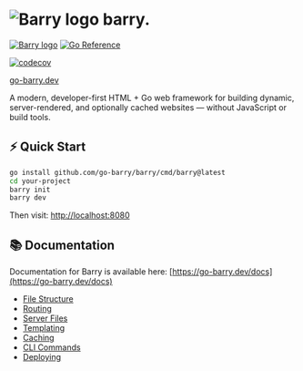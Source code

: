 # ![Barry logo](/logo.svg) barry.

<a href="https://go-barry.dev">![Barry logo](/header.jpg)</a>
[![Go Reference](https://pkg.go.dev/badge/github.com/go-barry/barry.svg)](https://pkg.go.dev/github.com/go-barry/barry)

[![codecov](https://codecov.io/github/go-barry/barry/graph/badge.svg?token=A8UVSOR3TN)](https://codecov.io/github/go-barry/barry)


[go-barry.dev](https:///go-barry.dev)

A modern, developer-first HTML + Go web framework for building dynamic, server-rendered, and optionally cached websites — without JavaScript or build tools.

## ⚡ Quick Start

```bash
go install github.com/go-barry/barry/cmd/barry@latest
cd your-project
barry init
barry dev
```

Then visit: [http://localhost:8080](http://localhost:8080)

## 📚 Documentation

Documentation for Barry is available here: [https://go-barry.dev/docs](https://go-barry.dev/docs)

- [File Structure](https://go-barry.dev/docs/file-structure)
- [Routing](https://go-barry.dev/docs/routing)
- [Server Files](https://go-barry.dev/docs/server-files)
- [Templating](https://go-barry.dev/docs/templating)
- [Caching](https://go-barry.dev/docs/page-caching)
- [CLI Commands](https://go-barry.dev/docs/cli)
- [Deploying](https://go-barry.dev/docs/deploying)
